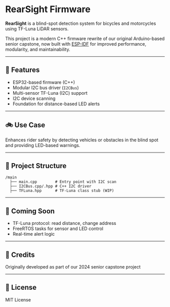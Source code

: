 # RearSight Firmware

**RearSight** is a blind-spot detection system for bicycles and motorcycles using TF-Luna LiDAR sensors.

This project is a modern C++ firmware rewrite of our original Arduino-based senior capstone, now built with [ESP-IDF](https://docs.espressif.com/projects/esp-idf/en/latest/esp32/) for improved performance, modularity, and maintainability.

---

## 🔧 Features

- ESP32-based firmware (C++)
- Modular I2C bus driver (`I2CBus`)
- Multi-sensor TF-Luna (I2C) support
- I2C device scanning
- Foundation for distance-based LED alerts

---

## 🚲 Use Case

Enhances rider safety by detecting vehicles or obstacles in the blind spot and providing LED-based warnings.

---

## 📁 Project Structure

```text
/main
  ├── main.cpp        # Entry point with I2C scan
  ├── I2CBus.cpp/.hpp # C++ I2C driver
  ├── TFLuna.hpp      # TF-Luna class stub (WIP)
```

---

## 🚧 Coming Soon

- TF-Luna protocol: read distance, change address
- FreeRTOS tasks for sensor and LED control
- Real-time alert logic

---

## 🧠 Credits

Originally developed as part of our 2024 senior capstone project 

---

## 📜 License
MIT License



